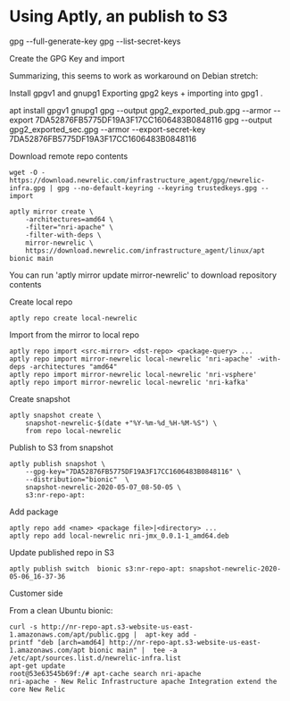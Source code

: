 # Using Aptly, an publish to S3
gpg --full-generate-key
gpg --list-secret-keys

Create the GPG Key and import

Summarizing, this seems to work as workaround on Debian stretch:

Install gpgv1 and gnupg1
Exporting gpg2 keys + importing into gpg1 .

apt install gpgv1 gnupg1
gpg --output gpg2_exported_pub.gpg --armor --export 7DA52876FB5775DF19A3F17CC1606483B0848116
gpg --output gpg2_exported_sec.gpg --armor --export-secret-key 7DA52876FB5775DF19A3F17CC1606483B0848116


Download remote repo contents
```
wget -O - https://download.newrelic.com/infrastructure_agent/gpg/newrelic-infra.gpg | gpg --no-default-keyring --keyring trustedkeys.gpg --import
```
```
aptly mirror create \
    -architectures=amd64 \
    -filter="nri-apache" \
    -filter-with-deps \
    mirror-newrelic \
    https://download.newrelic.com/infrastructure_agent/linux/apt bionic main
```
You can run 'aptly mirror update mirror-newrelic' to download repository contents

Create local repo
```
aptly repo create local-newrelic
```
Import from the mirror to local repo
```
aptly repo import <src-mirror> <dst-repo> <package-query> ...
aptly repo import mirror-newrelic local-newrelic 'nri-apache' -with-deps -architectures "amd64"
aptly repo import mirror-newrelic local-newrelic 'nri-vsphere'
aptly repo import mirror-newrelic local-newrelic 'nri-kafka'
```
Create snapshot
```
aptly snapshot create \
    snapshot-newrelic-$(date +"%Y-%m-%d_%H-%M-%S") \
    from repo local-newrelic
```
Publish to S3 from snapshot
```
aptly publish snapshot \
    --gpg-key="7DA52876FB5775DF19A3F17CC1606483B0848116" \
    --distribution="bionic"  \
    snapshot-newrelic-2020-05-07_08-50-05 \
    s3:nr-repo-apt: 
```
Add package
```
aptly repo add <name> <package file>|<directory> ...
aptly repo add local-newrelic nri-jmx_0.0.1-1_amd64.deb
```

Update published repo in S3
```
aptly publish switch  bionic s3:nr-repo-apt: snapshot-newrelic-2020-05-06_16-37-36
```

Customer side

From a clean Ubuntu bionic:
```
curl -s http://nr-repo-apt.s3-website-us-east-1.amazonaws.com/apt/public.gpg |  apt-key add -
printf "deb [arch=amd64] http://nr-repo-apt.s3-website-us-east-1.amazonaws.com/apt bionic main" |  tee -a /etc/apt/sources.list.d/newrelic-infra.list
apt-get update
root@53e63545b69f:/# apt-cache search nri-apache
nri-apache - New Relic Infrastructure apache Integration extend the core New Relic
```
